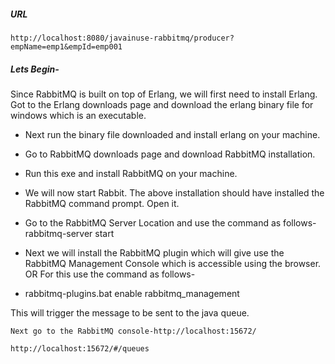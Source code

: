 ##### URL

	http://localhost:8080/javainuse-rabbitmq/producer?empName=emp1&empId=emp001
	
##### Lets Begin-

Since RabbitMQ is built on top of Erlang, we will first need to install Erlang. Got to the Erlang downloads page and download the erlang binary file for windows which is an executable.	

- Next run the binary file downloaded and install erlang on your machine.
- Go to RabbitMQ downloads page and download RabbitMQ installation.
- Run this exe and install RabbitMQ on your machine.
- We will now start Rabbit. The above installation should have installed the RabbitMQ command prompt. Open it.
- Go to the RabbitMQ Server Location and use the command as follows-
  rabbitmq-server start
  		
- Next we will install the RabbitMQ plugin which will give use the RabbitMQ Management Console which is accessible using the browser. OR For this use the command as follows-
- rabbitmq-plugins.bat enable rabbitmq_management  
  
	
This will trigger the message to be sent to the java queue.

	Next go to the RabbitMQ console-http://localhost:15672/	
	
	http://localhost:15672/#/queues
	
	


